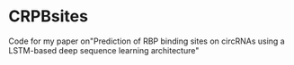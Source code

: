 # CRPBsites
Code for my paper on"Prediction of RBP binding sites on circRNAs using a LSTM-based deep sequence learning architecture"
